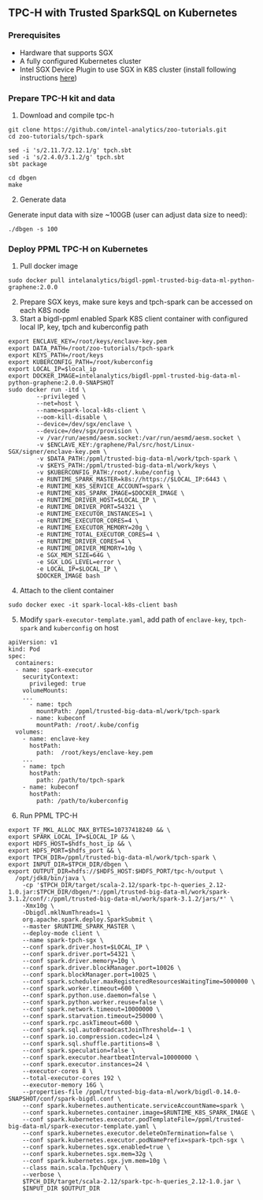 ## TPC-H with Trusted SparkSQL on Kubernetes ##

### Prerequisites ###
- Hardware that supports SGX
- A fully configured Kubernetes cluster 
- Intel SGX Device Plugin to use SGX in K8S cluster (install following instructions [here](https://bigdl.readthedocs.io/en/latest/doc/PPML/QuickStart/deploy_intel_sgx_device_plugin_for_kubernetes.html "here"))

### Prepare TPC-H kit and data ###
1. Download and compile tpc-h 
```
git clone https://github.com/intel-analytics/zoo-tutorials.git
cd zoo-tutorials/tpch-spark

sed -i 's/2.11.7/2.12.1/g' tpch.sbt
sed -i 's/2.4.0/3.1.2/g' tpch.sbt
sbt package

cd dbgen
make
```
2. Generate data

Generate input data with size ~100GB (user can adjust data size to need):
```
./dbgen -s 100
```

### Deploy PPML TPC-H on Kubernetes ###
1.  Pull docker image
```
sudo docker pull intelanalytics/bigdl-ppml-trusted-big-data-ml-python-graphene:2.0.0
```
2. Prepare SGX keys, make sure keys and tpch-spark can be accessed on each K8S node
3. Start a bigdl-ppml enabled Spark K8S client container with configured local IP, key, tpch and kuberconfig path
```
export ENCLAVE_KEY=/root/keys/enclave-key.pem
export DATA_PATH=/root/zoo-tutorials/tpch-spark
export KEYS_PATH=/root/keys
export KUBERCONFIG_PATH=/root/kuberconfig
export LOCAL_IP=$local_ip
export DOCKER_IMAGE=intelanalytics/bigdl-ppml-trusted-big-data-ml-python-graphene:2.0.0-SNAPSHOT
sudo docker run -itd \
        --privileged \
        --net=host \
        --name=spark-local-k8s-client \
        --oom-kill-disable \
        --device=/dev/sgx/enclave \
        --device=/dev/sgx/provision \
        -v /var/run/aesmd/aesm.socket:/var/run/aesmd/aesm.socket \
        -v $ENCLAVE_KEY:/graphene/Pal/src/host/Linux-SGX/signer/enclave-key.pem \
        -v $DATA_PATH:/ppml/trusted-big-data-ml/work/tpch-spark \
        -v $KEYS_PATH:/ppml/trusted-big-data-ml/work/keys \
        -v $KUBERCONFIG_PATH:/root/.kube/config \
        -e RUNTIME_SPARK_MASTER=k8s://https://$LOCAL_IP:6443 \
        -e RUNTIME_K8S_SERVICE_ACCOUNT=spark \
        -e RUNTIME_K8S_SPARK_IMAGE=$DOCKER_IMAGE \
        -e RUNTIME_DRIVER_HOST=$LOCAL_IP \
        -e RUNTIME_DRIVER_PORT=54321 \
        -e RUNTIME_EXECUTOR_INSTANCES=1 \
        -e RUNTIME_EXECUTOR_CORES=4 \
        -e RUNTIME_EXECUTOR_MEMORY=20g \
        -e RUNTIME_TOTAL_EXECUTOR_CORES=4 \
        -e RUNTIME_DRIVER_CORES=4 \
        -e RUNTIME_DRIVER_MEMORY=10g \
        -e SGX_MEM_SIZE=64G \
        -e SGX_LOG_LEVEL=error \
        -e LOCAL_IP=$LOCAL_IP \
        $DOCKER_IMAGE bash
``` 
4. Attach to the client container
```
sudo docker exec -it spark-local-k8s-client bash
```
5. Modify `spark-executor-template.yaml`, add path of `enclave-key`, `tpch-spark` and `kuberconfig` on host
```
apiVersion: v1
kind: Pod
spec:
  containers:
  - name: spark-executor
    securityContext:
      privileged: true
    volumeMounts:
	...
      - name: tpch
        mountPath: /ppml/trusted-big-data-ml/work/tpch-spark
      - name: kubeconf
        mountPath: /root/.kube/config
  volumes:
    - name: enclave-key
      hostPath:
        path:  /root/keys/enclave-key.pem
	...
    - name: tpch
      hostPath:
        path: /path/to/tpch-spark
    - name: kubeconf
      hostPath:
        path: /path/to/kuberconfig
```
6. Run PPML TPC-H
```
export TF_MKL_ALLOC_MAX_BYTES=10737418240 && \
export SPARK_LOCAL_IP=$LOCAL_IP && \
export HDFS_HOST=$hdfs_host_ip && \
export HDFS_PORT=$hdfs_port && \
export TPCH_DIR=/ppml/trusted-big-data-ml/work/tpch-spark \
export INPUT_DIR=$TPCH_DIR/dbgen \
export OUTPUT_DIR=hdfs://$HDFS_HOST:$HDFS_PORT/tpc-h/output \
  /opt/jdk8/bin/java \
    -cp '$TPCH_DIR/target/scala-2.12/spark-tpc-h-queries_2.12-1.0.jar:$TPCH_DIR/dbgen/*:/ppml/trusted-big-data-ml/work/spark-3.1.2/conf/:/ppml/trusted-big-data-ml/work/spark-3.1.2/jars/*' \
    -Xmx10g \
    -Dbigdl.mklNumThreads=1 \
    org.apache.spark.deploy.SparkSubmit \
    --master $RUNTIME_SPARK_MASTER \
    --deploy-mode client \
    --name spark-tpch-sgx \
    --conf spark.driver.host=$LOCAL_IP \
    --conf spark.driver.port=54321 \
    --conf spark.driver.memory=10g \
    --conf spark.driver.blockManager.port=10026 \
    --conf spark.blockManager.port=10025 \
    --conf spark.scheduler.maxRegisteredResourcesWaitingTime=5000000 \
    --conf spark.worker.timeout=600 \
    --conf spark.python.use.daemon=false \
    --conf spark.python.worker.reuse=false \
    --conf spark.network.timeout=10000000 \
    --conf spark.starvation.timeout=250000 \
    --conf spark.rpc.askTimeout=600 \
    --conf spark.sql.autoBroadcastJoinThreshold=-1 \
    --conf spark.io.compression.codec=lz4 \
    --conf spark.sql.shuffle.partitions=8 \
    --conf spark.speculation=false \
    --conf spark.executor.heartbeatInterval=10000000 \
    --conf spark.executor.instances=24 \
    --executor-cores 8 \
    --total-executor-cores 192 \
    --executor-memory 16G \
    --properties-file /ppml/trusted-big-data-ml/work/bigdl-0.14.0-SNAPSHOT/conf/spark-bigdl.conf \
    --conf spark.kubernetes.authenticate.serviceAccountName=spark \
    --conf spark.kubernetes.container.image=$RUNTIME_K8S_SPARK_IMAGE \
    --conf spark.kubernetes.executor.podTemplateFile=/ppml/trusted-big-data-ml/spark-executor-template.yaml \
    --conf spark.kubernetes.executor.deleteOnTermination=false \
    --conf spark.kubernetes.executor.podNamePrefix=spark-tpch-sgx \
    --conf spark.kubernetes.sgx.enabled=true \
    --conf spark.kubernetes.sgx.mem=32g \
    --conf spark.kubernetes.sgx.jvm.mem=10g \
    --class main.scala.TpchQuery \
    --verbose \
    $TPCH_DIR/target/scala-2.12/spark-tpc-h-queries_2.12-1.0.jar \
    $INPUT_DIR $OUTPUT_DIR
```
